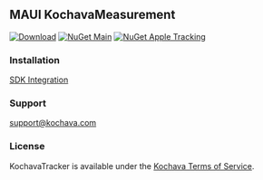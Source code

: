 ## MAUI KochavaMeasurement
  
[![Download](https://img.shields.io/github/v/release/Kochava/maui-kochavameasurement-releases?include_prereleases&sort=semver)](https://github.com/Kochava/maui-kochavameasurement-releases/releases)
[![NuGet Main](https://img.shields.io/nuget/v/kochava.measurement.maui)](https://www.nuget.org/packages/kochava.measurement.maui)
[![NuGet Apple Tracking](https://img.shields.io/nuget/v/kochava.measurement.maui.appletracking)](https://www.nuget.org/packages/kochava.measurement.maui.appletracking)

### Installation
[SDK Integration](https://support.kochava.com/sdk-integration/maui-sdk-integration/)

### Support
support@kochava.com

### License
KochavaTracker is available under the [Kochava Terms of Service](https://www.kochava.com/terms-of-service/).
